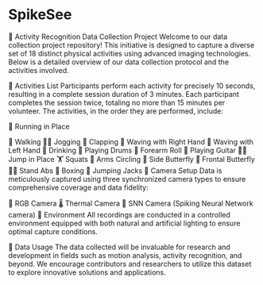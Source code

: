 # SpikeSee
🚀 Activity Recognition Data Collection Project
Welcome to our data collection project repository! This initiative is designed to capture a diverse set of 18 distinct physical activities using advanced imaging technologies. Below is a detailed overview of our data collection protocol and the activities involved.

🎯 Activities List
Participants perform each activity for precisely 10 seconds, resulting in a complete session duration of 3 minutes. Each participant completes the session twice, totaling no more than 15 minutes per volunteer. The activities, in the order they are performed, include:

🏃 Running in Place

🚶 Walking
🏃‍♂️ Jogging
👏 Clapping
👋 Waving with Right Hand
🤚 Waving with Left Hand
🍹 Drinking
🥁 Playing Drums
💪 Forearm Roll
🎸 Playing Guitar
🏋️‍♂️ Jump in Place
🏋️ Squats
🔄 Arms Circling
🦋 Side Butterfly
🦋 Frontal Butterfly
🚶‍♂️ Stand Abs
🥊 Boxing
🤸 Jumping Jacks
📸 Camera Setup
Data is meticulously captured using three synchronized camera types to ensure comprehensive coverage and data fidelity:

🎥 RGB Camera
🌡️ Thermal Camera
🤖 SNN Camera (Spiking Neural Network camera)
🏢 Environment
All recordings are conducted in a controlled environment equipped with both natural and artificial lighting to ensure optimal capture conditions.

🔄 Data Usage
The data collected will be invaluable for research and development in fields such as motion analysis, activity recognition, and beyond. We encourage contributors and researchers to utilize this dataset to explore innovative solutions and applications.
